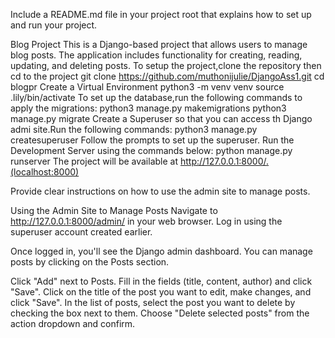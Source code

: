 Include a README.md file in your project root that explains how to set up and run your project.

Blog Project
This is a Django-based project that allows users to manage blog posts. The application includes functionality for creating, reading, updating, and deleting posts.
To setup the project,clone the repository then cd to the project
git clone https://github.com/muthonijulie/DjangoAss1.git
cd blogpr
Create a Virtual Environment
python3 -m venv venv
source .lily/bin/activate
To set up the database,run the following commands to apply the migrations:
python3 manage.py makemigrations
python3 manage.py migrate
Create a Superuser so that you can access th Django admi site.Run the following commands:
python3 manage.py createsuperuser
Follow the prompts to set up the superuser.
Run the Development Server using the commands below:
python manage.py runserver
The project will be available at http://127.0.0.1:8000/.(localhost:8000)

Provide clear instructions on how to use the admin site to manage posts.

Using the Admin Site to Manage Posts
Navigate to http://127.0.0.1:8000/admin/ in your web browser. Log in using the superuser account created earlier.

Once logged in, you'll see the Django admin dashboard. You can manage posts by clicking on the Posts section.

Click "Add" next to Posts. Fill in the fields (title, content, author) and click "Save".
Click on the title of the post you want to edit, make changes, and click "Save".
In the list of posts, select the post you want to delete by checking the box next to them. Choose "Delete selected posts" from the action dropdown and confirm.
